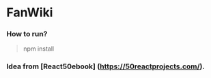 # FanWiki
### How to run?
> npm install

### Idea from [React50ebook] (https://50reactprojects.com/).
